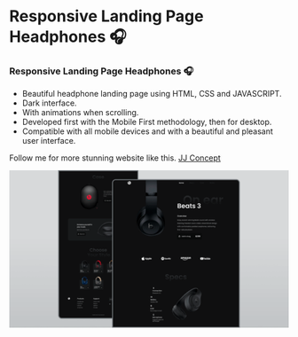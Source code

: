 # Responsive Landing Page Headphones 🎧

### Responsive Landing Page Headphones 🎧

- Beautiful headphone landing page using HTML, CSS and JAVASCRIPT.
- Dark interface.
- With animations when scrolling.
- Developed first with the Mobile First methodology, then for desktop.
- Compatible with all mobile devices and with a beautiful and pleasant user interface.

Follow me for more stunning website like this. [JJ Concept](https://www.instagram.com/jj_concept1/)

![](/preview.png)
